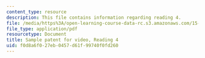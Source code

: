 ```yaml
---
content_type: resource
description: This file contains information regarding reading 4.
file: /media/https%3A/open-learning-course-data-rc.s3.amazonaws.com/15-628j-patents-copyrights-and-the-law-of-intellectual-property-spring-2013/f0d8a6f027eb0457d61f99740f0fd260_MIT15_628JS13_read04.pdf
file_type: application/pdf
resourcetype: Document
title: Sample patent for video, Reading 4
uid: f0d8a6f0-27eb-0457-d61f-99740f0fd260
---
```

